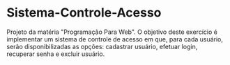 # Sistema-Controle-Acesso
Projeto da matéria "Programação Para Web". O objetivo deste exercício é implementar um sistema de controle de acesso em que, para cada usuário, serão disponibilizadas as opções: cadastrar usuário, efetuar login, recuperar senha e excluir usuário. 

